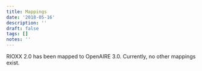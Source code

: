 ```yaml
---
title: Mappings
date: '2018-05-16'
description: ''
draft: false
tags: []
notes: ''
---
```


RIOXX 2.0 has been mapped to OpenAIRE 3.0. Currently, no other mappings exist.